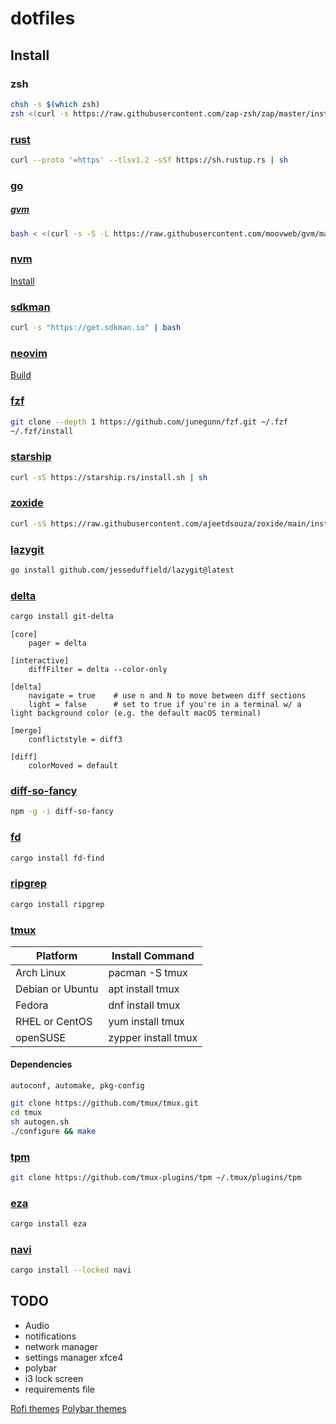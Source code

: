 # dotfiles

## Install

### zsh

```bash
chsh -s $(which zsh)
zsh <(curl -s https://raw.githubusercontent.com/zap-zsh/zap/master/install.zsh) --branch release-v1
```

### [rust](https://www.rust-lang.org/)

```bash
curl --proto '=https' --tlsv1.2 -sSf https://sh.rustup.rs | sh
```

### [go](https://go.dev/)

##### [gvm](https://github.com/moovweb/gvm)

```bash
bash < <(curl -s -S -L https://raw.githubusercontent.com/moovweb/gvm/master/binscripts/gvm-installer)
```

### [nvm](https://github.com/nvm-sh/nvm)

[Install](https://github.com/nvm-sh/nvm?tab=readme-ov-file#installing-and-updating)

### [sdkman](https://sdkman.io/)

```bash
curl -s "https://get.sdkman.io" | bash
```

### [neovim](https://github.com/neovim/neovim/blob/master/INSTALL.md)

[Build](https://github.com/neovim/neovim/blob/master/BUILD.md)

### [fzf](https://github.com/junegunn/fzf)

```bash
git clone --depth 1 https://github.com/junegunn/fzf.git ~/.fzf
~/.fzf/install
```

### [starship](https://starship.rs/)

```bash
curl -sS https://starship.rs/install.sh | sh
```

### [zoxide](https://github.com/ajeetdsouza/zoxide)

```bash
curl -sS https://raw.githubusercontent.com/ajeetdsouza/zoxide/main/install.sh | bash

```

### [lazygit](https://github.com/jesseduffield/lazygit)

```bash
go install github.com/jesseduffield/lazygit@latest
```

### [delta](https://github.com/dandavison/delta)

```bash
cargo install git-delta
```

```gitconfig
[core]
    pager = delta

[interactive]
    diffFilter = delta --color-only

[delta]
    navigate = true    # use n and N to move between diff sections
    light = false      # set to true if you're in a terminal w/ a light background color (e.g. the default macOS terminal)

[merge]
    conflictstyle = diff3

[diff]
    colorMoved = default
```

### [diff-so-fancy](https://github.com/so-fancy/diff-so-fancy?tab=readme-ov-file#install)

```bash
npm -g -i diff-so-fancy
```

### [fd](https://github.com/sharkdp/fd)

```bash
cargo install fd-find
```

### [ripgrep](https://github.com/BurntSushi/ripgrep)

```bash
cargo install ripgrep
```

### [tmux](https://github.com/tmux/tmux/wiki/Installing)

| Platform         | Install Command     |
| ---------------- | ------------------- |
| Arch Linux       | pacman -S tmux      |
| Debian or Ubuntu | apt install tmux    |
| Fedora           | dnf install tmux    |
| RHEL or CentOS   | yum install tmux    |
| openSUSE         | zypper install tmux |

#### Dependencies

`autoconf, automake, pkg-config`

```bash
git clone https://github.com/tmux/tmux.git
cd tmux
sh autogen.sh
./configure && make
```

### [tpm](https://github.com/tmux-plugins/tpm)

```bash
git clone https://github.com/tmux-plugins/tpm ~/.tmux/plugins/tpm
```

### [eza](https://github.com/eza-community/eza)

```bash
cargo install eza
```

### [navi](https://github.com/denisidoro/navi)

```bash
cargo install --locked navi
```

## TODO

- Audio
- notifications
- network manager
- settings manager xfce4
- polybar
- i3 lock screen
- requirements file

[Rofi themes](https://github.com/adi1090x/rofi)
[Polybar themes](https://github.com/adi1090x/polybar-themes)
